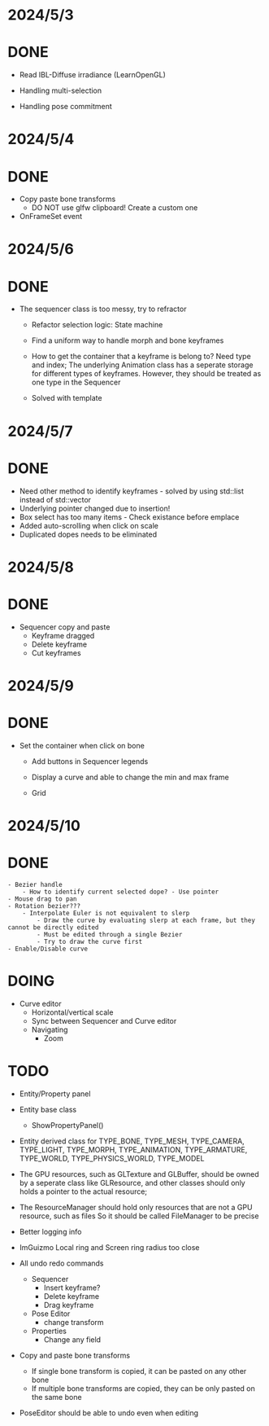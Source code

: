
# 2024/5/3
# DONE
- Read IBL-Diffuse irradiance (LearnOpenGL)


- Handling multi-selection
- Handling pose commitment 

# 2024/5/4
# DONE
- Copy paste bone transforms 
    - DO NOT use glfw clipboard! Create a custom one
- OnFrameSet event

# 2024/5/6
# DONE
- The sequencer class is too messy, try to refractor
    - Refactor selection logic: State machine

    - Find a uniform way to handle morph and bone keyframes
    - How to get the container that a keyframe is belong to? Need type and index;
      The underlying Animation class has a seperate storage for different types of keyframes.
      However, they should be treated as one type in the Sequencer
    - Solved with template

# 2024/5/7
# DONE
- Need other method to identify keyframes - solved by using std::list instead of std::vector
- Underlying pointer changed due to insertion!
- Box select has too many items - Check existance before emplace
- Added auto-scrolling when click on scale
- Duplicated dopes needs to be eliminated

# 2024/5/8
# DONE
- Sequencer copy and paste
    - Keyframe dragged
    - Delete keyframe
    - Cut keyframes

# 2024/5/9
# DONE
- Set the container when click on bone
    - Add buttons in Sequencer legends

    - Display a curve and able to change the min and max frame
    - Grid

# 2024/5/10
# DONE
    - Bezier handle
        - How to identify current selected dope? - Use pointer
    - Mouse drag to pan
    - Rotation bezier???
        - Interpolate Euler is not equivalent to slerp
            - Draw the curve by evaluating slerp at each frame, but they cannot be directly edited
            - Must be edited through a single Bezier 
            - Try to draw the curve first
    - Enable/Disable curve

# DOING
- Curve editor
    - Horizontal/vertical scale
    - Sync between Sequencer and Curve editor
    - Navigating 
        - Zoom

# TODO
- Entity/Property panel
- Entity base class
    - ShowPropertyPanel()
- Entity derived class for 
	TYPE_BONE,
    TYPE_MESH,
    TYPE_CAMERA,
    TYPE_LIGHT,
    TYPE_MORPH,
    TYPE_ANIMATION,
    TYPE_ARMATURE,
    TYPE_WORLD,
    TYPE_PHYSICS_WORLD,
    TYPE_MODEL

- The GPU resources, such as GLTexture and GLBuffer, should be owned by a seperate class like GLResource,
and other classes should only holds a pointer to the actual resource;

- The ResourceManager should hold only resources that are not a GPU resource, such as files
So it should be called FileManager to be precise

- Better logging info

- ImGuizmo Local ring and Screen ring radius too close

- All undo redo commands
    - Sequencer
        - Insert keyframe?
        - Delete keyframe
        - Drag keyframe
    - Pose Editor
        - change transform
    - Properties
        - Change any field

- Copy and paste bone transforms
    - If single bone transform is copied, it can be pasted on any other bone
    - If multiple bone transforms are copied, they can be only pasted on the same bone

- PoseEditor should be able to undo even when editing
